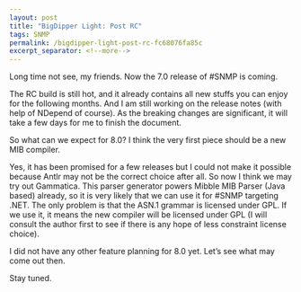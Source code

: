 ```yaml
---
layout: post
title: "BigDipper Light: Post RC"
tags: SNMP
permalink: /bigdipper-light-post-rc-fc68076fa85c
excerpt_separator: <!--more-->
---
```

Long time not see, my friends. Now the 7.0 release of #SNMP is coming.

The RC build is still hot, and it already contains all new stuffs you can enjoy for the following months. And I am still working on the release notes (with help of NDepend of course). As the breaking changes are significant, it will take a few days for me to finish the document.
<!--more-->

So what can we expect for 8.0? I think the very first piece should be a new MIB compiler.

Yes, it has been promised for a few releases but I could not make it possible because Antlr may not be the correct choice after all. So now I think we may try out Gammatica. This parser generator powers Mibble MIB Parser (Java based) already, so it is very likely that we can use it for #SNMP targeting .NET. The only problem is that the ASN.1 grammar is licensed under GPL. If we use it, it means the new compiler will be licensed under GPL (I will consult the author first to see if there is any hope of less constraint license choice).

I did not have any other feature planning for 8.0 yet. Let’s see what may come out then.

Stay tuned.
